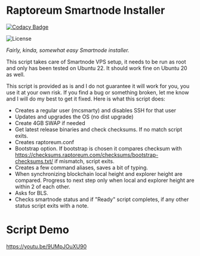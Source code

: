 # Raptoreum Smartnode Installer

[![Codacy Badge](https://app.codacy.com/project/badge/Grade/d42502024326445786fef8ac13f3ad4b)](https://app.codacy.com/gh/lorne-rtm/smartnode-installer/dashboard?utm_source=gh&utm_medium=referral&utm_content=&utm_campaign=Badge_grade)

![License](https://img.shields.io/github/license/lorne-rtm/smartnode-installer)

*Fairly, kinda, somewhat easy Smartnode installer.*

This script takes care of Smartnode VPS setup, it needs to be run as root and only has been tested on Ubuntu 22. It should work fine on Ubuntu 20 as well.

This script is provided as is and I do not guarantee it will work for you, you use it at your own risk. If you find a bug or something broken, let me know and I will do my best to get it fixed. Here is what this script does:

- Creates a regular user (mcsmarty) and disables SSH for that user
- Updates and upgrades the OS (no dist upgrade)
- Create 4GB SWAP if needed
- Get latest release binaries and check checksums. If no match script exits.
- Creates raptoreum.conf
- Bootstrap option. If bootstrap is chosen it compares checksum with <https://checksums.raptoreum.com/checksums/bootstrap-checksums.txt/> if mismatch, script exits.
- Creates a few command aliases, saves a bit of typing.
- When synchronizing blockchain local height and explorer height are compared. Progress to next step only when local and explorer height are within 2 of each other.
- Asks for BLS.
- Checks smartnode status and if "Ready" script completes, if any other status script exits with a note.

# Script Demo

https://youtu.be/9UMpJOuXU90
